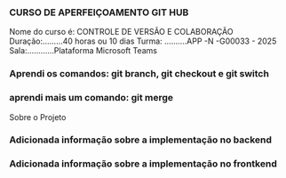 ### CURSO DE APERFEIÇOAMENTO GIT HUB ###

Nome do curso é: CONTROLE DE VERSÃO E COLABORAÇÃO
Duração:.........40 horas ou 10 dias
Turma: ..........APP -N -G00033 - 2025
Sala:............Plataforma Microsoft Teams

### Aprendi os comandos: git branch, git  checkout e git switch ###
### aprendi mais um comando: git merge ###
Sobre o Projeto

### Adicionada informação sobre a implementação no backend ###
### Adicionada informação sobre a implementação no frontkend ###

